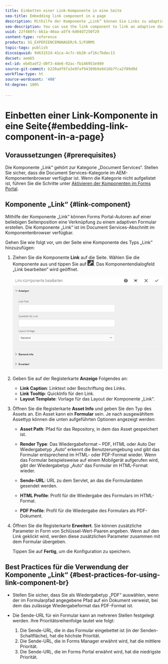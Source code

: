 ```yaml
---
title: Einbetten einer Link-Komponente in eine Seite
seo-title: Embedding link component in a page
description: Mithilfe der Komponente „Link“ können Sie Links zu adaptiven Dokumenten oder Formularen von beliebigen Seiten aus erstellen.
seo-description: You can use the link component to link an adaptive document or an adaptive form from any page.
uuid: 22f488fc-bb1a-40aa-a5f4-6d04d7250f29
content-type: reference
products: SG_EXPERIENCEMANAGER/6.5/FORMS
topic-tags: publish
discoiquuid: 9d63152d-41ca-4c7c-bb20-af16c7bdec13
docset: aem65
exl-id: eb45adf2-d0f3-4de6-92ac-fb146953e989
source-git-commit: b220adf6fa3e9faf94389b9a9416b7fca2f89d9d
workflow-type: ht
source-wordcount: '408'
ht-degree: 100%

---
```


# Einbetten einer Link-Komponente in eine Seite{#embedding-link-component-in-a-page}

## Voraussetzungen {#prerequisites}

Die Komponente „Link“ gehört zur Kategorie „Document Services“. Stellen Sie sicher, dass die Document Services-Kategorie im AEM-Komponentenbrowser verfügbar ist. Wenn die Kategorie nicht aufgelistet ist, führen Sie die Schritte unter [Aktivieren der Komponenten im Forms Portal](/help/forms/using/enabling-forms-portal-components.md).

## Komponente „Link“ {#link-component}

Mithilfe der Komponente „Link“ können Forms Portal-Autoren auf einer beliebigen Seitenposition eine Verknüpfung zu einem adaptiven Formular erstellen. Die Komponente „Link“ ist im Document Services-Abschnitt im Komponentenbrowser verfügbar.

Gehen Sie wie folgt vor, um der Seite eine Komponente des Typs „Link“ hinzuzufügen:

1. Ziehen Sie die Komponente **Link** auf die Seite. Wählen Sie die Komponente aus und tippen Sie auf ![cmppr](assets/cmppr.png). Das Komponentendialogfeld „Link bearbeiten“ wird geöffnet.

   ![edit-link-component](assets/edit-link-component.png)

1. Geben Sie auf der Registerkarte **Anzeige** Folgendes an:

   * **Link Caption**: Linktext oder Beschriftung des Links.
   * **Link Tooltip**: QuickInfo für den Link.
   * **Layout Template**: Vorlage für das Layout der Komponente „Link“.

1. Öffnen Sie die Registerkarte **Asset Info** und geben Sie den Typ des Assets an. Ein Asset kann ein **Formular** sein. Je nach ausgewähltem Assettyp können die unten aufgeführten Optionen angezeigt werden:

   * **Asset Path**: Pfad für das Repository, in dem das Asset gespeichert ist.

   * **Render Type**: Das Wiedergabeformat – PDF, HTML oder Auto Der Wiedergabetyp „Auto“ erkennt die Benutzerumgebung und gibt das Formular entsprechend im HTML- oder PDF-Format wieder. Wenn das Formular beispielsweise auf einem Mobilgerät aufgerufen wird, gibt der Wiedergabetyp „Auto“ das Formular im HTML-Format wieder.
   * **Sende-URL**: URL zu dem Servlet, an das die Formulardaten gesendet werden.
   * **HTML Profile**: Profil für die Wiedergabe des Formulars im HTML-Format.
   * **PDF Profile**: Profil für die Wiedergabe des Formulars als PDF-Dokument.

1. Öffnen Sie die Registerkarte **Erweitert**. Sie können zusätzliche Parameter in Form von Schlüssel-Wert-Paaren angeben. Wenn auf den Link geklickt wird, werden diese zusätzlichen Parameter zusammen mit dem Formular übergeben.

   Tippen Sie auf **Fertig**, um die Konfiguration zu speichern.

## Best Practices für die Verwendung der Komponente „Link“  {#best-practices-for-using-link-component-br}

* Stellen Sie sicher, dass Sie als Wiedergabetyp „PDF“ auswählen, wenn der im Formularpfad angegebene Pfad auf ein Dokument verweist, bei dem das zulässige Wiedergabeformat das PDF-Format ist.
* Die Sende-URL für ein Formular kann an mehreren Stellen festgelegt werden. Ihre Prioritätsreihenfolge lautet wie folgt:

   1. Die Sende-URL, die in das Formular eingebettet ist (in der Senden-Schaltfläche), hat die höchste Priorität.
   1. Die Sende-URL, die in Forms Manager erwähnt wird, hat die mittlere Priorität.
   1. Die Sende-URL, die im Forms Portal erwähnt wird, hat die niedrigste Priorität.
